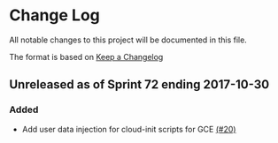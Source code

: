 # Change Log

All notable changes to this project will be documented in this file.

The format is based on [Keep a Changelog](http://keepachangelog.com/en/1.0.0/)


## Unreleased as of Sprint 72 ending 2017-10-30

### Added
- Add user data injection for cloud-init scripts for GCE [(#20)](https://github.com/ManageIQ/manageiq-providers-google/pull/20)
